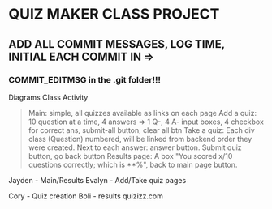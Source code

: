 # QUIZ MAKER CLASS PROJECT

## ADD ALL COMMIT MESSAGES, LOG TIME, INITIAL EACH COMMIT IN =>
### COMMIT_EDITMSG in the .git folder!!!

Diagrams
Class
Activity


>Main: simple, all quizzes available as links on each page
>Add a quiz: 10 question at a time, 4 answers => 1 Q-, 4 A- input boxes, 4 checkbox for correct ans, submit-all button, clear all btn
>Take a quiz: Each div class (Question) numbered, will be linked from backend order they were created. Next to each answer: answer button. Submit quiz button, go back button
>Results page: A box "You scored x/10 questions correctly; which is **%", back to main page button.


Jayden - Main/Results
Evalyn - Add/Take quiz pages

Cory - Quiz creation
Boli - results
quizizz.com

